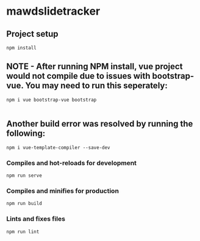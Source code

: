 # mawdslidetracker



## Project setup
```
npm install
```

## NOTE - After running NPM install, vue project would not compile due to issues with bootstrap-vue.  You may need to run this seperately:
```
npm i vue bootstrap-vue bootstrap


```
## Another build error was resolved by running the following:
```
npm i vue-template-compiler --save-dev
```

### Compiles and hot-reloads for development
```
npm run serve
```

### Compiles and minifies for production
```
npm run build
```

### Lints and fixes files
```
npm run lint
```
